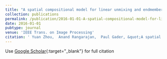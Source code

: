 ```yaml
---
title: "A spatial compositional model for linear unmixing and endmember uncertainty estimation"
collection: publications
permalink: /publication/2016-01-01-A-spatial-compositional-model-for-linear-unmixing-and-endmember-uncertainty-estimation
date: 2016-01-01
pubtype: journal
venue: 'IEEE Trans. on Image Processing'
citation: ' Yuan Zhou,  Anand Rangarajan,  Paul Gader, &quot;A spatial compositional model for linear unmixing and endmember uncertainty estimation.&quot; IEEE Trans. on Image Processing, 2016.'
---
```

Use [Google Scholar](https://scholar.google.com/scholar?q=A+spatial+compositional+model+for+linear+unmixing+and+endmember+uncertainty+estimation){:target="_blank"} for full citation